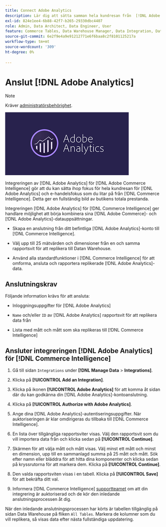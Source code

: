 ```yaml
---
title: Connect Adobe Analytics
description: Lär dig att sätta samman hela kundresan från  [!DNL Adobe Analytics]  och e-handelsfokus som du litar på från  [!DNL Commerce Intelligence].
exl-id: 824e1ee4-6b88-42f7-b265-29330dbc4407
role: Admin, Data Architect, Data Engineer, User
feature: Commerce Tables, Data Warehouse Manager, Data Integration, Data Import/Export
source-git-commit: 6e2f9e4a9e91212771e6f6baa8c2f8101125217a
workflow-type: tm+mt
source-wordcount: '309'
ht-degree: 0%

---
```


# Anslut [!DNL Adobe Analytics]

>[!NOTE]
>
>Kräver [administratörsbehörighet](../../../administrator/user-management/user-management.md).

![](../../../assets/adobe-analytic-slogo.png)

Integreringen av [!DNL Adobe Analytics] för [!DNL Adobe Commerce Intelligence] gör att du kan sätta ihop fokus för hela kundresan för [!DNL Adobe Analytics] och e-handelsfokus som du litar på från [!DNL Commerce Intelligence]. Detta ger en fullständig bild av butikens totala prestanda.

Integreringen [!DNL Adobe Analytics] för [!DNL Commerce Intelligence] ger handlare möjlighet att börja kombinera sina [!DNL Adobe Commerce]- och [!DNL Adobe Analytics]-datauppsättningar.

- Skapa en anslutning från ditt befintliga [!DNL Adobe Analytics]-konto till [!DNL Commerce Intelligence].

- Välj upp till 25 mätvärden och dimensioner från en och samma rapportsvit för att replikera till Datan Warehouse.

- Använd alla standardfunktioner i [!DNL Commerce Intelligence] för att omforma, ansluta och rapportera replikerade [!DNL Adobe Analytics]-data.

## Anslutningskrav

Följande information krävs för att ansluta:

- Inloggningsuppgifter för [!DNL Adobe Analytics]

- `Name` och/eller `ID` av [!DNL Adobe Analytics] rapportsvit för att replikera data från

- Lista med mått och mått som ska replikeras till [!DNL Commerce Intelligence]

## Ansluter integreringen [!DNL Adobe Analytics] för [!DNL Commerce Intelligence]

1. Gå till sidan `Integrations` under **[!DNL Manage Data** > **Integrations]**.

1. Klicka på **[!UICONTROL Add an Integration]**.

1. Klicka på ikonen **[!UICONTROL Adobe Analytics]** för att komma åt sidan där du kan godkänna din [!DNL Adobe Analytics]-kontoanslutning.

1. Klicka på **[!UICONTROL Authorize with Adobe Analytics]**.

1. Ange dina [!DNL Adobe Analytics]-autentiseringsuppgifter. När auktoriseringen är klar omdirigeras du tillbaka till [!DNL Commerce Intelligence].

1. En lista över tillgängliga rapportsviter visas. Välj den rapportsvit som du vill importera data från och klicka sedan på **[!UICONTROL Continue]**.

1. Skärmen för att välja mått och mått visas. Välj minst ett mått och minst en dimension, upp till en sammanlagd summa på 25 mått och mått. Sök efter namn eller bläddra för att hitta dina komponenter och klicka sedan på kryssrutorna för att markera dem. Klicka på **[!UICONTROL Continue]**.

1. Den valda rapportsviten visas i en tabell. Klicka på **[!UICONTROL Save]** för att bekräfta ditt val.

1. Informera [!DNL Commerce Intelligence] [supportteamet](https://experienceleague.adobe.com/docs/commerce-knowledge-base/kb/troubleshooting/miscellaneous/mbi-service-policies.html?lang=sv-SE) om att din integrering är auktoriserad och de kör den inledande anslutningsprocessen åt dig.

När den inledande anslutningsprocessen har körts är tabellen tillgänglig på sidan Data Warehouse på fliken `All Tables`. Markera de kolumner som du vill replikera, så visas data efter nästa fullständiga uppdatering.
